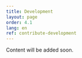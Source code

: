 ```yaml
---
title: Development
layout: page
order: 4.1
lang: en
ref: contribute-development
---
```


Content will be added soon.
